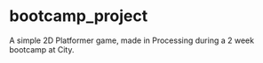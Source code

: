 # bootcamp_project
A simple 2D Platformer game, made in Processing during a 2 week bootcamp at City.
